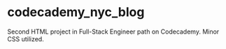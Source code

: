 # codecademy_nyc_blog
Second HTML project in Full-Stack Engineer path on Codecademy.
Minor CSS utilized.